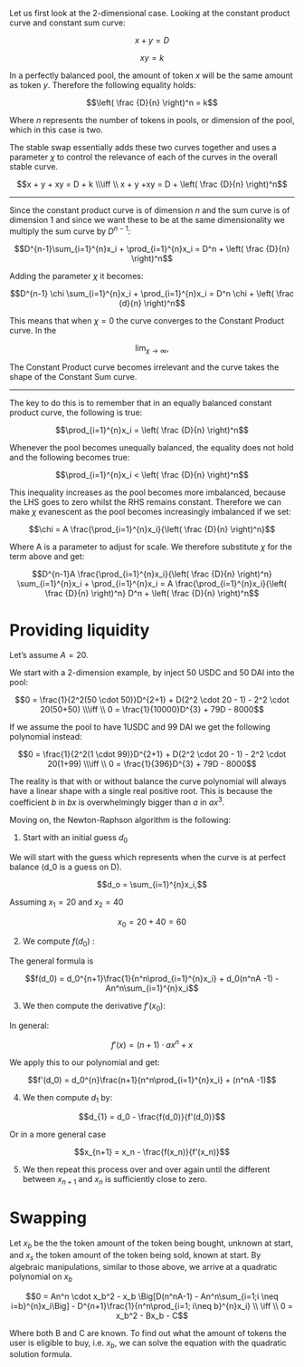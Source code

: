 Let us first look at the 2-dimensional case. Looking at the constant product
curve and constant sum curve:

```math
x + y = D
```

```math
xy=k
```

In a perfectly balanced pool, the amount of token $`x`$ will be the same amount
as token $`y`$. Therefore the following equality holds:

```math
\left( \frac {D}{n} \right)^n = k
```

Where $`n`$ represents the number of tokens in pools, or dimension of the pool,
which in this case is two.

The stable swap essentially adds these two curves together and uses a parameter
$`\chi`$ to control the relevance of each of the curves in the overall stable
curve.

```math
x + y + xy = D + k \\\iff \\
x + y +xy = D + \left( \frac {D}{n} \right)^n
```

---

Since the constant product curve is of dimension $`n`$ and the sum curve is of
dimension $`1`$ and since we want these to be at the same dimensionality we
multiply the sum curve by $`D^{n-1}`$:

```math
D^{n-1}\sum_{i=1}^{n}x_i + \prod_{i=1}^{n}x_i = D^n + \left( \frac {D}{n} \right)^n
```

Adding the parameter $`\chi`$ it becomes:

```math
D^{n-1} \chi \sum_{i=1}^{n}x_i + \prod_{i=1}^{n}x_i = D^n \chi + \left( \frac {d}{n} \right)^n
```

This means that when $`\chi = 0`$ the curve converges to the Constant Product
curve. In the

```math
\lim_{\chi \to\infty},
```

The Constant Product curve becomes irrelevant and the curve takes the shape of
the Constant Sum curve.

---

The key to do this is to remember that in an equally balanced constant product
curve, the following is true:

```math
\prod_{i=1}^{n}x_i = \left( \frac {D}{n} \right)^n
```

Whenever the pool becomes unequally balanced, the equality does not hold and
the following becomes true:

```math
\prod_{i=1}^{n}x_i < \left( \frac {D}{n} \right)^n
```

This inequality increases as the pool becomes more imbalanced, because the LHS
goes to zero whilst the RHS remains constant. Therefore we can make $`\chi`$
evanescent as the pool becomes increasingly imbalanced if we set:

```math
\chi = A \frac{\prod_{i=1}^{n}x_i}{\left( \frac {D}{n} \right)^n}
```

Where A is a parameter to adjust for scale. We therefore substitute $`\chi`$
for the term above and get:

```math
D^{n-1}A \frac{\prod_{i=1}^{n}x_i}{\left( \frac {D}{n} \right)^n} \sum_{i=1}^{n}x_i + \prod_{i=1}^{n}x_i = A \frac{\prod_{i=1}^{n}x_i}{\left( \frac {D}{n} \right)^n} D^n + \left( \frac {D}{n} \right)^n
```

# Providing liquidity

Let’s assume $`A = 20`$.

We start with a 2-dimension example, by inject 50 USDC and 50 DAI into the pool:

```math
0 = \frac{1}{2^2(50 \cdot 50)}D^{2+1} + D(2^2 \cdot 20 - 1) - 2^2 \cdot 20(50+50)
\\\iff \\
0 = \frac{1}{10000}D^{3} + 79D - 8000
```

If we assume the pool to have 1USDC and 99 DAI we get the following polynomial
instead:

```math
0 = \frac{1}{2^2(1 \cdot 99)}D^{2+1} + D(2^2 \cdot 20 - 1) - 2^2 \cdot 20(1+99)
\\\iff \\
0 = \frac{1}{396}D^{3} + 79D - 8000
```

The reality is that with or without balance the curve polynomial will always
have a linear shape with a single real positive root. This is because the
coefficient $`b`$ in $`bx`$ is overwhelmingly bigger than $`a`$ in $`ax^3`$.

Moving on, the Newton-Raphson algorithm is the following:

1. Start with an initial guess $`d_0`$

We will start with the guess which represents when the curve is at perfect
balance (d_0 is a guess on D).

```math
d_o = \sum_{i=1}^{n}x_i,
```

Assuming $`x_1 = 20`$ and $`x_2 = 40`$

```math
x_0 = 20 + 40 = 60
```

2. We compute $`f(d_0)`$ :

The general formula is

```math
f(d_0) = d_0^{n+1}\frac{1}{n^n\prod_{i=1}^{n}x_i} + d_0(n^nA -1) - An^n\sum_{i=1}^{n}x_i
```

3. We then compute the derivative $`f'(x_0)`$:

In general:

```math
f'(x) = (n+1) \cdot ax^{n} +  x
```

We apply this to our polynomial and get:

```math
f'(d_0) = d_0^{n}\frac{n+1}{n^n\prod_{i=1}^{n}x_i} + (n^nA -1)
```

4. We then compute $`d_1`$ by:

```math
d_{1} = d_0 - \frac{f(d_0)}{f'(d_0)}
```

Or in a more general case

```math
x_{n+1} = x_n - \frac{f(x_n)}{f'(x_n)}
```

5. We then repeat this process over and over again until the different between $`x_{n+1}`$ and $`x_n`$ is sufficiently close to zero.

# Swapping

Let $`x_b`$ be the the token amount of the token being bought, unknown at
start, and $`x_s`$ the token amount of the token being sold, known at start.
By algebraic manipulations, similar to those above, we arrive at a quadratic
polynomial on $`x_b`$

```math
0 = An^n \cdot x_b^2 - x_b \Big[D(n^nA-1) - An^n\sum_{i=1;i \neq i=b}^{n}x_i\Big]  - D^{n+1}\frac{1}{n^n\prod_{i=1; i\neq b}^{n}x_i}
\\ \iff \\
0 = x_b^2 - Bx_b  - C
```

Where both B and C are known. To find out what the amount of tokens the user is
eligible to buy, i.e. $`x_b`$, we can solve the equation with the quadratic
solution formula.
